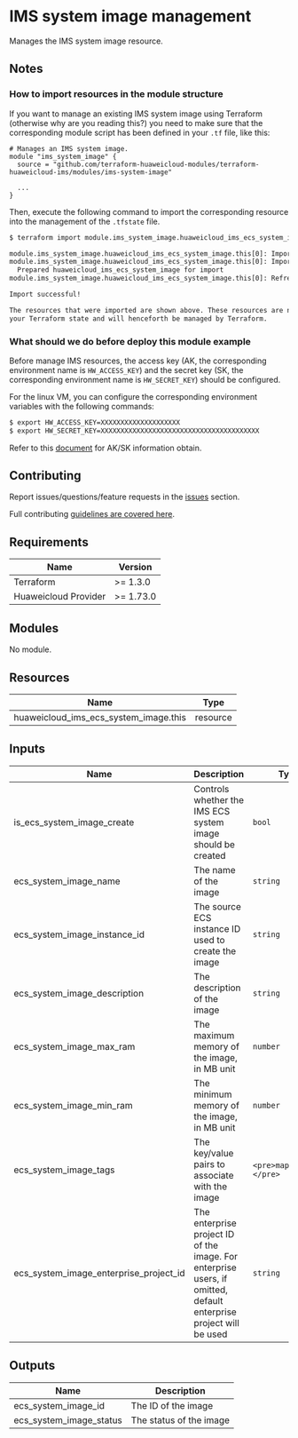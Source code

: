 # IMS system image management

Manages the IMS system image resource.

## Notes

### How to import resources in the module structure

If you want to manage an existing IMS system image using Terraform (otherwise why are you reading this?) you need to
make sure that the corresponding module script has been defined in your `.tf` file, like this:

```hcl
# Manages an IMS system image.
module "ims_system_image" {
  source = "github.com/terraform-huaweicloud-modules/terraform-huaweicloud-ims/modules/ims-system-image"

  ...
}
```

Then, execute the following command to import the corresponding resource into the management of the `.tfstate` file.

```bash
$ terraform import module.ims_system_image.huaweicloud_ims_ecs_system_image.this[0] "ecs_system_image_id"

module.ims_system_image.huaweicloud_ims_ecs_system_image.this[0]: Importing from ID "ecs_system_image_id"...
module.ims_system_image.huaweicloud_ims_ecs_system_image.this[0]: Import prepared!
  Prepared huaweicloud_ims_ecs_system_image for import
module.ims_system_image.huaweicloud_ims_ecs_system_image.this[0]: Refreshing state... [id=ecs_system_image_id]

Import successful!

The resources that were imported are shown above. These resources are now in
your Terraform state and will henceforth be managed by Terraform.
```

### What should we do before deploy this module example

Before manage IMS resources, the access key (AK, the corresponding environment name is `HW_ACCESS_KEY`) and the secret
key (SK, the corresponding environment name is `HW_SECRET_KEY`) should be configured.

For the linux VM, you can configure the corresponding environment variables with the following commands:

```bash
$ export HW_ACCESS_KEY=XXXXXXXXXXXXXXXXXXXX
$ export HW_SECRET_KEY=XXXXXXXXXXXXXXXXXXXXXXXXXXXXXXXXXXXXXXXX
```

Refer to this [document](https://support.huaweicloud.com/intl/en-us/devg-apisign/api-sign-provide-aksk.html) for AK/SK
information obtain.

## Contributing

Report issues/questions/feature requests in
the [issues](https://github.com/terraform-huaweicloud-modules/terraform-huaweicloud-ims/issues/new)
section.

Full contributing [guidelines are covered here](../../.github/how_to_contribute.md).

## Requirements

| Name                 | Version   |
|----------------------|-----------|
| Terraform            | >= 1.3.0  |
| Huaweicloud Provider | >= 1.73.0 |

## Modules

No module.

## Resources

| Name                                  | Type     |
|---------------------------------------|----------|
| huaweicloud_ims_ecs_system_image.this | resource |

## Inputs

<!-- markdownlint-disable MD013 -->
| Name                                   | Description                                                                                                       | Type                     | Default |                     Required                                |
|----------------------------------------|-------------------------------------------------------------------------------------------------------------------|--------------------------|:-------:|:-----------------------------------------------------------:|
| is_ecs_system_image_create             | Controls whether the IMS ECS system image should be created                                                       | `bool`                   | `true`  |                         N                                   |
| ecs_system_image_name                  | The name of the image                                                                                             | `string`                 | `null`  | Y (Unless is_ecs_system_image_create is specified as false) |
| ecs_system_image_instance_id           | The source ECS instance ID used to create the image                                                               | `string`                 | `null`  | Y (Unless is_ecs_system_image_create is specified as false) |
| ecs_system_image_description           | The description of the image                                                                                      | `string`                 | `null`  |                         N                                   |
| ecs_system_image_max_ram               | The maximum memory of the image, in MB unit                                                                       | `number`                 | `null`  |                         N                                   |
| ecs_system_image_min_ram               | The minimum memory of the image, in MB unit                                                                       | `number`                 | `null`  |                         N                                   |
| ecs_system_image_tags                  | The key/value pairs to associate with the image                                                                   | `<pre>map(string)</pre>` | `null`  |                         N                                   |
| ecs_system_image_enterprise_project_id | The enterprise project ID of the image. For enterprise users, if omitted, default enterprise project will be used | `string`                 | `null`  |                         N                                   |
<!-- markdownlint-enable MD013 -->

## Outputs

| Name                    | Description             |
|-------------------------|-------------------------|
| ecs_system_image_id     | The ID of the image     |
| ecs_system_image_status | The status of the image |
